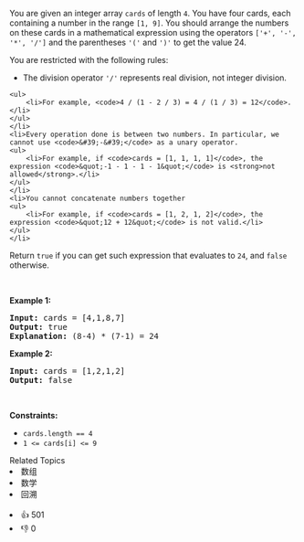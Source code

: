 <p>You are given an integer array <code>cards</code> of length <code>4</code>. You have four cards, each containing a number in the range <code>[1, 9]</code>. You should arrange the numbers on these cards in a mathematical expression using the operators <code>['+', '-', '*', '/']</code> and the parentheses <code>'('</code> and <code>')'</code> to get the value 24.</p>

<p>You are restricted with the following rules:</p>

<ul> 
 <li>The division operator <code>'/'</code> represents real division, not integer division. </li>
</ul>

    <ul>
    	<li>For example, <code>4 / (1 - 2 / 3) = 4 / (1 / 3) = 12</code>.</li>
    </ul>
    </li>
    <li>Every operation done is between two numbers. In particular, we cannot use <code>&#39;-&#39;</code> as a unary operator.
    <ul>
    	<li>For example, if <code>cards = [1, 1, 1, 1]</code>, the expression <code>&quot;-1 - 1 - 1 - 1&quot;</code> is <strong>not allowed</strong>.</li>
    </ul>
    </li>
    <li>You cannot concatenate numbers together
    <ul>
    	<li>For example, if <code>cards = [1, 2, 1, 2]</code>, the expression <code>&quot;12 + 12&quot;</code> is not valid.</li>
    </ul>
    </li>


<p>Return <code>true</code> if you can get such expression that evaluates to <code>24</code>, and <code>false</code> otherwise.</p>

<p>&nbsp;</p> 
<p><strong class="example">Example 1:</strong></p>

<pre>
<strong>Input:</strong> cards = [4,1,8,7]
<strong>Output:</strong> true
<strong>Explanation:</strong> (8-4) * (7-1) = 24
</pre>

<p><strong class="example">Example 2:</strong></p>

<pre>
<strong>Input:</strong> cards = [1,2,1,2]
<strong>Output:</strong> false
</pre>

<p>&nbsp;</p> 
<p><strong>Constraints:</strong></p>

<ul> 
 <li><code>cards.length == 4</code></li> 
 <li><code>1 &lt;= cards[i] &lt;= 9</code></li> 
</ul>

<div><div>Related Topics</div><div><li>数组</li><li>数学</li><li>回溯</li></div></div><br><div><li>👍 501</li><li>👎 0</li></div>